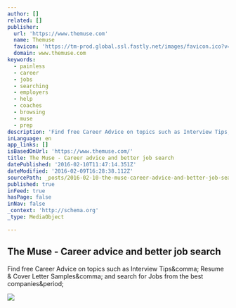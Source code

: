 ```yaml
---
author: []
related: []
publisher:
  url: 'https://www.themuse.com'
  name: Themuse
  favicon: 'https://tm-prod.global.ssl.fastly.net/images/favicon.ico?v=None'
  domain: www.themuse.com
keywords:
  - painless
  - career
  - jobs
  - searching
  - employers
  - help
  - coaches
  - browsing
  - muse
  - prep
description: 'Find free Career Advice on topics such as Interview Tips, Resume & Cover Letter Samples, and search for Jobs from the best companies.'
inLanguage: en
app_links: []
isBasedOnUrl: 'https://www.themuse.com/'
title: The Muse - Career advice and better job search
datePublished: '2016-02-10T11:47:14.351Z'
dateModified: '2016-02-09T16:28:38.112Z'
sourcePath: _posts/2016-02-10-the-muse-career-advice-and-better-job-search.md
published: true
inFeed: true
hasPage: false
inNav: false
_context: 'http://schema.org'
_type: MediaObject

---
```

<article style=""><h1>The Muse - Career advice and better job search</h1><p>Find free Career Advice on topics such as Interview Tips&amp;comma; Resume &amp; Cover Letter Samples&amp;comma; and search for Jobs from the best companies&amp;period;</p><img src="https://tm-prod.global.ssl.fastly.net/images/CompanyMuseLogo.jpg?v=None" /></article>